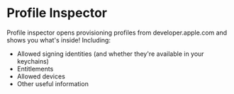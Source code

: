 # Profile Inspector

Profile inspector opens provisioning profiles from developer.apple.com and shows you what's inside! Including:

* Allowed signing identities (and whether they're available in your keychains)
* Entitlements
* Allowed devices
* Other useful information
